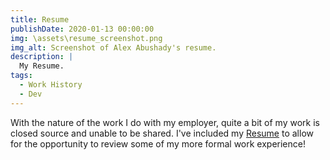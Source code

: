 ```yaml
---
title: Resume
publishDate: 2020-01-13 00:00:00
img: \assets\resume_screenshot.png
img_alt: Screenshot of Alex Abushady's resume.
description: |
  My Resume.
tags:
  - Work History
  - Dev
---
```


With the nature of the work I do with my employer, quite a bit of my work is closed source and unable to be shared. I've included my [Resume](/assets/AlexanderAbushady2025ResumeRefresh.pdf) to allow for the opportunity to review some of my more formal work experience!
